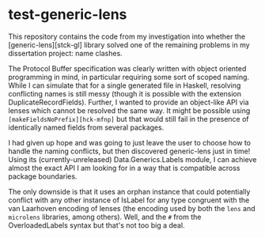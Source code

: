 # test-generic-lens

This repository contains the code from my investigation into whether the
[generic-lens][stck-gl] library solved one of the remaining problems in my
dissertation project: name clashes.

The Protocol Buffer specification was clearly written with object oriented
programming in mind, in particular requiring some sort of scoped naming.
While I can simulate that for a single generated file in Haskell, resolving
conflicting names is still messy (though it is possible with the extension
DuplicateRecordFields).  Further, I wanted to provide an object-like API via
lenses which cannot be resolved the same way.  It might be possible using
`[makeFieldsNoPrefix][hck-mfnp]` but that would still fail in the presence of
identically named fields from several packages.

I had given up hope and was going to just leave the user to choose how to
handle the naming conflicts, but then discovered generic-lens just in time!
Using its (currently-unreleased) Data.Generics.Labels module, I can achieve
almost the exact API I am looking for in a way that is compatible across
package boundaries.

The only downside is that it uses an orphan instance that could potentially
conflict with any other instance of IsLabel for any type congruent with the
van Laarhoven encoding of lenses (the encoding used by both the `lens` and
`microlens` libraries, among others).  Well, and the `#` from the
OverloadedLabels syntax but that's not too big a deal.

